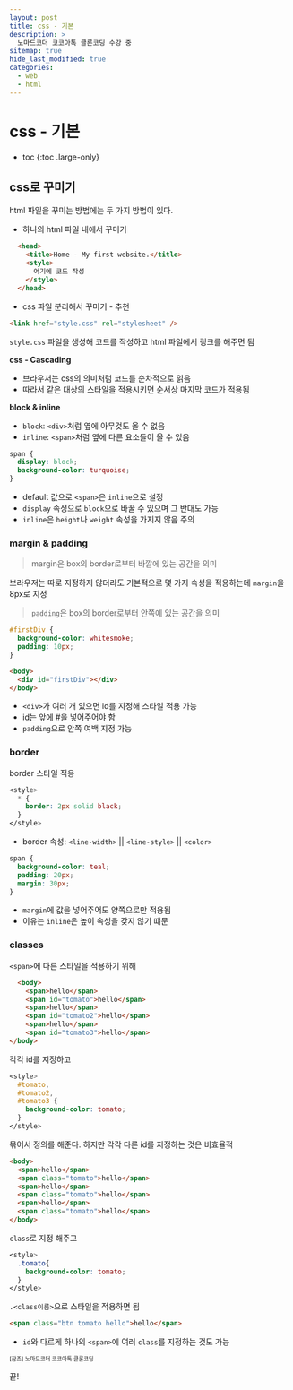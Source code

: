 ```yaml
---
layout: post
title: css - 기본
description: >
  노마드코더 코코아톡 클론코딩 수강 중
sitemap: true
hide_last_modified: true
categories:
  - web
  - html
---
```


# css - 기본

- toc
{:toc .large-only}

## css로 꾸미기

html 파일을 꾸미는 방법에는 두 가지 방법이 있다.

- 하나의 html 파일 내에서 꾸미기
```html
  <head>
    <title>Home - My first website.</title>
    <style>
      여기에 코드 작성
    </style>
  </head>
```
- css 파일 분리해서 꾸미기 - 추천

```html
<link href="style.css" rel="stylesheet" />
```

`style.css` 파일을 생성해 코드를 작성하고 html 파일에서 링크를 해주면 됨

**css - Cascading**

- 브라우저는 css의 의미처럼 코드를 순차적으로 읽음
- 따라서 같은 대상의 스타일을 적용시키면 순서상 마지막 코드가 적용됨

**block & inline**

- `block`: `<div>`처럼 옆에 아무것도 올 수 없음
- `inline`: `<span>`처럼 옆에 다른 요소들이 올 수 있음

```css
span {
  display: block;
  background-color: turquoise;
}
```
- default 값으로 `<span>`은 `inline`으로 설정
- `display` 속성으로 `block`으로 바꿀 수 있으며 그 반대도 가능
- `inline`은 `height`나 `weight` 속성을 가지지 않음 주의

### margin & padding

> margin은 box의 border로부터 바깥에 있는 공간을 의미

브라우저는 따로 지정하지 않더라도 기본적으로 몇 가지 속성을 적용하는데 `margin`을 8px로 지정 

> `padding`은 box의 border로부터 안쪽에 있는 공간을 의미

```css
#firstDiv {
  background-color: whitesmoke;
  padding: 10px;
}
```
```html
<body>
  <div id="firstDiv"></div>
</body>
```

- `<div>`가 여러 개 있으면 id를 지정해 스타일 적용 가능
- id는 앞에 #을 넣어주어야 함
- `padding`으로 안쪽 여백 지정 가능

### border

border 스타일 적용

```css
<style>
  * {
    border: 2px solid black;
  }
</style>
```
- border 속성: `<line-width>` \|| `<line-style>` \|| `<color>` 


```css
span {
  background-color: teal;
  padding: 20px;
  margin: 30px;
}
```

- `margin`에 값을 넣어주어도 양쪽으로만 적용됨
- 이유는 `inline`은 높이 속성을 갖지 않기 떄문

### classes

`<span>`에 다른 스타일을 적용하기 위해

```html
  <body>
    <span>hello</span>
    <span id="tomato">hello</span>
    <span>hello</span>
    <span id="tomato2">hello</span>
    <span>hello</span>
    <span id="tomato3">hello</span>
</body>
```

각각 id를 지정하고

```css
<style>
  #tomato,
  #tomato2,
  #tomato3 {
    background-color: tomato;
  }
</style>
```

묶어서 정의를 해준다. 하지만 각각 다른 id를 지정하는 것은 비효율적

```html
<body>
  <span>hello</span>
  <span class="tomato">hello</span>
  <span>hello</span>
  <span class="tomato">hello</span>
  <span>hello</span>
  <span class="tomato">hello</span>
</body>
```

`class`로 지정 해주고

```css
<style>
  .tomato{
    background-color: tomato;
  }
</style>
```

`.<class이름>`으로 스타일을 적용하면 됨 

```html
<span class="btn tomato hello">hello</span>
```

- `id`와 다르게 하나의 `<span>`에 여러 `class`를 지정하는 것도 가능

<span style="font-size:70%">[참조] 노마드코더 코코아톡 클론코딩

끝!
